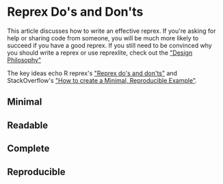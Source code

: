 # Reprex Do's and Don'ts

This article discusses how to write an effective reprex. If you're asking for help or sharing code from someone, you will be much more likely to succeed if you have a good reprex. If you still need to be convinced why you should write a reprex or use reprexlite, check out the ["Design Philosophy"](../design-philosophy/)

The key ideas echo R reprex's ["Reprex do's and don'ts"](https://reprex.tidyverse.org/articles/reprex-dos-and-donts.html) and StackOverflow's ["How to create a Minimal, Reproducible Example"](https://stackoverflow.com/help/minimal-reproducible-example).


## Minimal

## Readable

## Complete

## Reproducible
